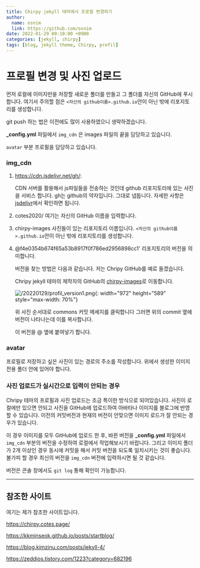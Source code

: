 ```yaml
---
title: Chirpy jekyll 테마에서 프로필 변경하기
author:
  name: osnim
  link: https://github.com/osnim
date: 2022-01-29 00:10:00 +0900
categories: [jekyll, chirpy]
tags: [blog, jekyll theme, Chirpy, profil]
---
```


# 프로필 변경 및 사진 업로드

먼저 로컬에 이미지만을 저장할 새로운 폴더를 만들고 그 폴더를 자신의 GitHub에 푸시합니다. 여기서 주의할 점은 `<자신의 github이름>.github.io`안이 아닌 밖에 리포지토리를 생성합니다.

git push 하는 법은 이전에도 많이 사용하였으니 생략하겠습니다.

**\_config.yml** 파일에서 `img_cdn` 은 images 파일의 끝을 담당하고 있습니다.

`avatar` 부분 프로필을 담당하고 있습니다.

### img_cdn

1. https://cdn.jsdelivr.net/gh/:

   CDN 서버를 활용해서 js파일들을 전송하는 것인데 github 리포지토리에 있는 사진을 서비스 합니다.
   gh는 github의 약자입니다. 그대로 냅둡니다.
   자세한 사항은 [jsdelivr](https://www.jsdelivr.com/?docs=gh)에서 확인하면 됩니다.

2. cotes2020/
   여기는 자신의 GitHub 이름을 입력합니다.

3. chirpy-images
   사진들이 있는 리포지토리 이름입니다. `<자신의 github이름>.github.io`안이 아닌 밖에 리포지토리를 생성합니다.

4. @f4e0354b674f65a53b8917f0f786ed2956898cc1'
   리포지토리의 버전을 의미합니다.

   버전을 찾는 방법은 다음과 같습니다. 저는 Chripy GitHub를 예로 들겠습니다.

   Chripy jekyll 테마의 제작자의 GitHub의 [chirpy-images](https://github.com/cotes2020/chirpy-images)로 이동합니다.

   ![/20220129/profil_version1.png](/20220129/profil_version1.png){: width="972" height="589" style="max-width: 70%"}

   위 사진 순서대로 commons 커밋 메세지를 클릭합니다 그러면 위의 commit 옆에 버전이 나타나는데 이를 복사합니다.

   이 버전을 @ 옆에 붙여넣기 합니다.

### avatar

프로필로 저장하고 싶은 사진이 있는 경로의 주소를 작성합니다. 위에서 생성한 이미지 전용 폴더 안에 있어야 합니다.

### 사진 업로드가 실시간으로 입력이 안되는 경우

Chripy 테마의 프로필과 사진 업로드는 조금 특이한 방식으로 되어있습니다. 사진이 로컬에만 있으면 안되고
사진을 GitHub에 업로드하여 아바타나 이미지를 블로그에 반영 할 수 있습니다. 이전의 커밋버전과 현재의 버전이 안맞으면 이미지 로드가 잘 안되는 경우가 있습니다.

이 경우 이미지를 모두 GitHub에 업로드 한 후, 바뀐 버전을 **\_config.yml** 파일에서 `img_cdn` 부분의 버전을 수정하여 로컬에서 작업해보시기 바랍니다. 그리고 이미지 폴더가 2개 이상인 경우 동시에 커밋을 해서 커밋 버전을 되도록 일치시키는 것이 좋습니다. 불가피 할 경우 최신의 버전을 `img_cdn` 버전에 입력하시면 될 것 같습니다.

버전은 콘솔 창에서도 `git log` 통해 확인이 가능합니다.

---

## 참조한 사이트

여기는 제가 참조한 사이트입니다.

<https://chirpy.cotes.page/>

<https://kkminseok.github.io/posts/startblog/>

<https://blog.kimzinu.com/posts/jekyll-4/>

<https://zeddios.tistory.com/1223?category=682196>
